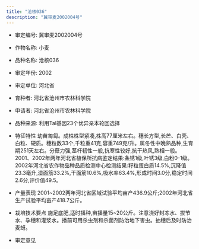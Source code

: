 ```yaml
---
title: "沧核036"
description: "冀审麦2002004号"
---
```

* 审定编号:  冀审麦2002004号

*  作物名称:  小麦

*  品种名称:  沧核036

*  审定年份:  2002

*  审定单位:  河北省

* 育种者:  河北省沧州市农林科学院

*  申请者:  河北省沧州市农林科学院

*  品种来源:  利用Tal基因23个优异亲本轮回选择

*  特征特性
幼苗匍匐。成株株型紧凑,株高77厘米左右。穗长方型,长芒、白壳、白粒、硬质。穗粒数33个,千粒重41克,容重749克/升。属冬性中晚熟品种,生育期251天左右。分蘖力强,茎杆韧性一般,抗寒性较好,抗干热风,熟相一般。2001、2002年两年河北省植保所抗病鉴定结果:条锈1级,叶锈3级,白粉0-1级。2002年河北省农作物品种品质检测中心检测结果:籽粒蛋白质14.5%,沉降值23.3毫升,湿面筋33.2%,干面筋10.6%,吸水率63.4%,形成时间3.0分,稳定时间2.6分,评价值49.5。

*  产量表现
2001~2002两年河北省区域试验平均亩产436.9公斤;2002年河北省生产试验平均亩产418.7公斤。

*  栽培技术要点
施足底肥,适时播种,亩播量15~20公斤。注意浇好封冻水、拔节水、孕穗和灌浆水。播前可用杀虫剂和杀菌剂防治地下害虫。抽穗后及时防治麦蚜。

*  审定意见

